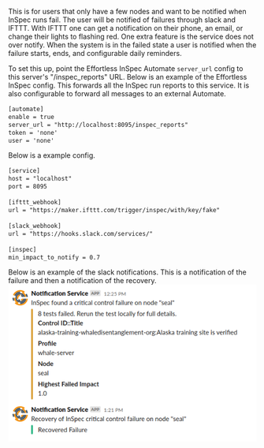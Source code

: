This is for users that only have a few nodes and want to be notified when InSpec runs fail. 
The user will be notified of failures through slack and IFTTT. With IFTTT one can get a notification on their phone, an email, or change their lights to flashing red. 
One extra feature is the service does not over notify. When the system is in the failed state a user is notified when the failure starts, ends, and configurable daily reminders. 

To set this up, point the Effortless InSpec Automate `server_url` config to this server's "/inspec_reports" URL. Below is an example of the Effortless InSpec config. This forwards all the InSpec run reports to this service. It is also configurable to forward all messages to an external Automate. 
```
[automate]
enable = true
server_url = "http://localhost:8095/inspec_reports"
token = 'none'
user = 'none'
```


Below is a example config.
```
[service]
host = "localhost"
port = 8095

[ifttt_webhook]
url = "https://maker.ifttt.com/trigger/inspec/with/key/fake"

[slack_webhook]
url = "https://hooks.slack.com/services/"

[inspec]
min_impact_to_notify = 0.7
```

Below is an example of the slack notifications. This is a notification of the failure and then a notification of the recovery. 
![slack notification](images/failed_recovered_notifiations.png)
